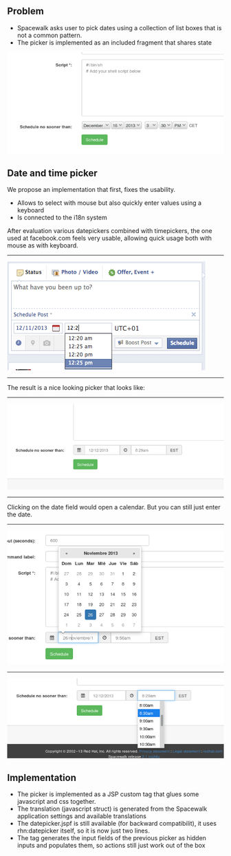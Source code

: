 ## Problem



* Spacewalk asks user to pick dates using a collection of list boxes that is not a common pattern.
* The picker is implemented as an included fragment that shares state

![Alt](images/pickdates-current.png?raw=True)
## Date and time picker



We propose an implementation that first, fixes the usability.

* Allows to select with mouse but also quickly enter values using a keyboard
* Is connected to the i18n system

After evaluation various datepickers combined with timepickers, the one used at facebook.com feels very usable, allowing quick usage both with mouse as with keyboard.

----

![Alt](images/89af0308-626f-11e3-960a-fb6d6131affb.png?raw=True)

----

The result is a nice looking picker that looks like:

----

![Alt](images/datepicker1.png?raw=True)

----

Clicking on the date field would open a calendar. But you can still just enter the date.

----

![Alt](images/time-css.png?raw=True)

----

![Alt](images/datepicker3.png?raw=True)
## Implementation



* The picker is implemented as a JSP custom tag that glues some javascript and css together.
* The translation (javascript struct) is generated from the Spacewalk application settings and available translations
* The datepicker.jspf is still available (for backward compatibilit), it uses rhn:datepicker itself, so it is now just two lines.
* The tag generates the input fields of the previous picker as hidden inputs and populates them, so actions still just work out of the box

